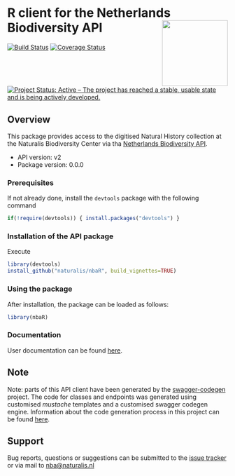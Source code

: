 # R client for the Netherlands Biodiversity API <img src="https://raw.githubusercontent.com/naturalis/nbaR/master/other/img/logo.png" height="150" align="right"/>

[![Build Status](https://travis-ci.org/naturalis/nbaR.svg?branch=master)](https://travis-ci.org/naturalis/nbaR)
[![Coverage Status](https://coveralls.io/repos/github/naturalis/nbaR/badge.svg?branch=master)](https://coveralls.io/github/naturalis/nbaR?branch=master)
[![Project Status: Active – The project has reached a stable, usable state and is being actively developed.](http://www.repostatus.org/badges/latest/active.svg)](http://www.repostatus.org/#active)

## Overview
This package provides access to the digitised Natural History collection at the Naturalis Biodiversity Center 
via tha [Netherlands Biodiversity API](http://docs.biodiversitydata.nl).
- API version: v2
- Package version: 0.0.0

### Prerequisites
If not already done, install the `devtools` package with the following command
```R
if(!require(devtools)) { install.packages("devtools") }
```

### Installation of the API package
Execute
```R
library(devtools)
install_github("naturalis/nbaR", build_vignettes=TRUE)
```

### Using the package
After installation, the package can be loaded as follows:
```R
library(nbaR)
```

### Documentation
User documentation can be found [here](https://naturalis.github.io/nbaR/).

## Note
Note: parts of this API client have been generated by 
the [swagger-codegen](https://github.com/swagger-api/swagger-codegen) project.
The code for classes and endpoints was generated using customised *mustache* templates
and a customised swagger codegen engine. Information about the code generation process
in this project can be found [here](https://github.com/naturalis/nbaR/tree/master/other/swagger/README.md).

## Support
Bug reports, questions or suggestions can be submitted to the [issue tracker](https://github.com/naturalis/nbaR/issues/new)
or via mail to nba@naturalis.nl
